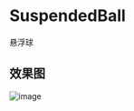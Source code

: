 # SuspendedBall
悬浮球
## 效果图
 ![image](https://github.com/dalong982242260/SuspendedBall/blob/master/qiu.gif)    

